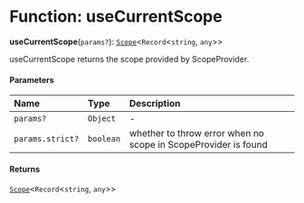 # Function: useCurrentScope

**useCurrentScope**(`params?`): [`Scope`](/auto-docs/fixed-layout-editor/classes/Scope.md)<`Record`<`string`, `any`>>

useCurrentScope returns the scope provided by ScopeProvider.

#### Parameters

| Name | Type | Description |
| :------ | :------ | :------ |
| `params?` | `Object` | - |
| `params.strict?` | `boolean` | whether to throw error when no scope in ScopeProvider is found |

#### Returns

[`Scope`](/auto-docs/fixed-layout-editor/classes/Scope.md)<`Record`<`string`, `any`>>
